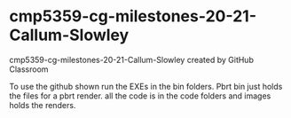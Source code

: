 # cmp5359-cg-milestones-20-21-Callum-Slowley
cmp5359-cg-milestones-20-21-Callum-Slowley created by GitHub Classroom

To use the github shown run the EXEs in the bin folders. Pbrt bin just holds the files for a pbrt render.
all the code is in the code folders and images holds the renders.